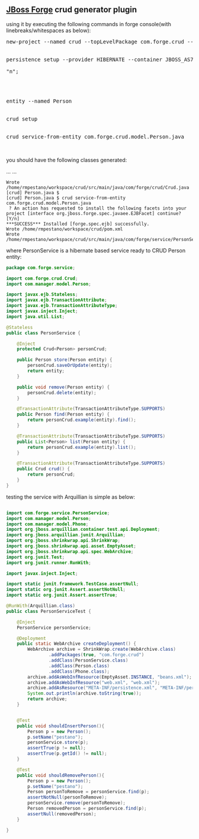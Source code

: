 [JBoss Forge](forge.jboss.org/) crud generator plugin
-----------------------------------------------------

using it by executing the following commands in forge console(with linebreaks/whitespaces as below):
<pre>
new-project --named crud --topLevelPackage com.forge.crud --type war;
    
      
persistence setup --provider HIBERNATE --container JBOSS_AS7;
   
"n";
   
   
   
   
entity --named Person

   
crud setup
    
   
crud service-from-entity com.forge.crud.model.Person.java
   
   
</pre>

you should have the following classes generated:

...
...
```
Wrote /home/rmpestano/workspace/crud/src/main/java/com/forge/crud/Crud.java
[crud] Person.java $ 
[crud] Person.java $ crud service-from-entity com.forge.crud.model.Person.java
 ? An action has requested to install the following facets into your project [interface org.jboss.forge.spec.javaee.EJBFacet] continue? [Y/n] 
***SUCCESS*** Installed [forge.spec.ejb] successfully.
Wrote /home/rmpestano/workspace/crud/pom.xml
Wrote /home/rmpestano/workspace/crud/src/main/java/com/forge/service/PersonService.java
```

where PersonService is a hibernate based service ready to CRUD Person entity:
```java
package com.forge.service;

import com.forge.crud.Crud;
import com.manager.model.Person;

import javax.ejb.Stateless;
import javax.ejb.TransactionAttribute;
import javax.ejb.TransactionAttributeType;
import javax.inject.Inject;
import java.util.List;

@Stateless
public class PersonService {

    @Inject
    protected Crud<Person> personCrud;

    public Person store(Person entity) {
        personCrud.saveOrUpdate(entity);
        return entity;
    }

    public void remove(Person entity) {
        personCrud.delete(entity);
    }

    @TransactionAttribute(TransactionAttributeType.SUPPORTS)
    public Person find(Person entity) {
        return personCrud.example(entity).find();
    }

    @TransactionAttribute(TransactionAttributeType.SUPPORTS)
    public List<Person> list(Person entity) {
        return personCrud.example(entity).list();
    }

    @TransactionAttribute(TransactionAttributeType.SUPPORTS)
    public Crud crud() {
        return personCrud;
    }
}
```

testing the service with Arquillian is simple as below:

```java

import com.forge.service.PersonService;
import com.manager.model.Person;
import com.manager.model.Phone;
import org.jboss.arquillian.container.test.api.Deployment;
import org.jboss.arquillian.junit.Arquillian;
import org.jboss.shrinkwrap.api.ShrinkWrap;
import org.jboss.shrinkwrap.api.asset.EmptyAsset;
import org.jboss.shrinkwrap.api.spec.WebArchive;
import org.junit.Test;
import org.junit.runner.RunWith;

import javax.inject.Inject;

import static junit.framework.TestCase.assertNull;
import static org.junit.Assert.assertNotNull;
import static org.junit.Assert.assertTrue;

@RunWith(Arquillian.class)
public class PersonServiceTest {

    @Inject
    PersonService personService;

    @Deployment
    public static WebArchive createDeployment() {
        WebArchive archive = ShrinkWrap.create(WebArchive.class)
                .addPackages(true, "com.forge.crud")
                .addClass(PersonService.class)
                .addClass(Person.class)
                .addClass(Phone.class);
        archive.addAsWebInfResource(EmptyAsset.INSTANCE, "beans.xml");
        archive.addAsWebInfResource("web.xml", "web.xml");
        archive.addAsResource("META-INF/persistence.xml", "META-INF/persistence.xml");
        System.out.println(archive.toString(true));
        return archive;
    }


    @Test
    public void shouldInsertPerson(){
        Person p = new Person();
        p.setName("pestano");
        personService.store(p);
        assertTrue(p != null);
        assertTrue(p.getId() != null);
    }

    @Test
    public void shouldRemovePerson(){
        Person p = new Person();
        p.setName("pestano");
        Person personToRemove = personService.find(p);
        assertNotNull(personToRemove);
        personService.remove(personToRemove);
        Person removedPerson = personService.find(p);
        assertNull(removedPerson);
    }

}
```
